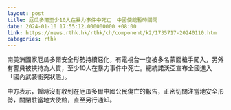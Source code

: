 ```yaml
---
layout: post
title: 厄瓜多爾至少10人在暴力事件中死亡　中國使館暫時關閉
date: 2024-01-10 17:55:12.000000000 +08:00
link: https://news.rthk.hk/rthk/ch/component/k2/1735717-20240110.htm
categories: rthk
---
```


南美洲國家厄瓜多爾安全形勢持續惡化，有電視台一度被多名蒙面槍手闖入，另外有警員被挾持為人質，至少10人在暴力事件中死亡。總統諾沃亞宣布全國進入「國內武裝衝突狀態」。

中方表示，暫時沒有收到在厄瓜多爾中國公民傷亡的報告，正密切關注當地安全形勢，關閉駐當地大使館，直至另行通知。
